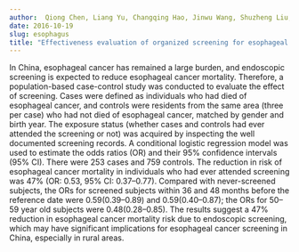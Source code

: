 ```yaml
---
author:  Qiong Chen, Liang Yu, Changqing Hao, Jinwu Wang, Shuzheng Liu, Meng Zhang, Shaokai Zhang, Lanwei Guo, Peiliang Quan, Patrick Germain, Yawei Zhang, Xibin Sun. 
date: 2016-10-19
slug: esophagus
title: "Effectiveness evaluation of organized screening for esophageal cancer: a case-control study in Linzhou city, China."
---
```


In China, esophageal cancer has remained a large burden, and endoscopic screening is expected to reduce esophageal cancer mortality. Therefore, a population-based case-control study was conducted to evaluate the effect of screening. Cases were defined as individuals who had died of esophageal cancer, and controls were residents from the same area (three per case) who had not died of esophageal cancer, matched by gender and birth year. The exposure status (whether cases and controls had ever attended the screening or not) was acquired by inspecting the well documented screening records. A conditional logistic regression model was used to estimate the odds ratios (OR) and their 95% confidence intervals (95% CI). There were 253 cases and 759 controls. The reduction in risk of esophageal cancer mortality in individuals who had ever attended screening was 47% (OR: 0.53, 95% CI: 0.37–0.77). Compared with never-screened subjects, the ORs for screened subjects within 36 and 48 months before the reference date were 0.59(0.39–0.89) and 0.59(0.40–0.87); the ORs for 50–59 year old subjects were 0.48(0.28–0.85). The results suggest a 47% reduction in esophageal cancer mortality risk due to endoscopic screening, which may have significant implications for esophageal cancer screening in China, especially in rural areas.
